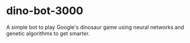 # dino-bot-3000
A simple bot to play Google's dinosaur game using neural networks and genetic algorithms to get smarter.
